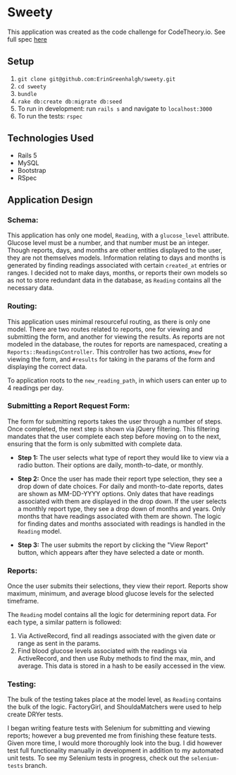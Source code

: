 # Sweety

This application was created as the code challenge for CodeTheory.io. See full spec [here](https://github.com/codetheoryio/sweety_docs/blob/master/Sweety.Requirements.txt)

## Setup
1. `git clone git@github.com:ErinGreenhalgh/sweety.git`
2. `cd sweety`
3. `bundle`
4. `rake db:create db:migrate db:seed`
5. To run in development: run `rails s` and navigate to `localhost:3000`
6. To run the tests: `rspec`

## Technologies Used
* Rails 5
* MySQL
* Bootstrap
* RSpec

## Application Design
### Schema:
This application has only one model, `Reading`, with a `glucose_level` attribute. Glucose level must be a number, and that number must be an integer. Though reports, days, and months are other entities displayed to the user, they are not themselves models. Information relating to days and months is generated by finding readings associated with certain `created_at` entries or ranges. I decided not to make days, months, or reports their own models so as not to store redundant data in the database, as `Reading` contains all the necessary data.

### Routing:
This application uses minimal resourceful routing, as there is only one model. There are two routes related to reports, one for viewing and submitting the form, and another for viewing the results. As reports are not modeled in the database, the routes for reports are namespaced, creating a `Reports::ReadingsController`. This controller has two actions, `#new` for viewing the form, and `#results` for taking in the params of the form and displaying the correct data.

To application roots to the `new_reading_path`, in which users can enter up to 4 readings per day.

### Submitting a Report Request Form:
The form for submitting reports takes the user through a number of steps. Once completed, the next step is shown via jQuery filtering. This filtering mandates that the user complete each step before moving on to the next, ensuring that the form is only submitted with complete data.

* **Step 1:** The user selects what type of report they would like to view via a radio button. Their options are daily, month-to-date, or monthly.

* **Step 2:** Once the user has made their report type selection, they see a drop down of date choices. For daily and month-to-date reports, dates are shown as MM-DD-YYYY options. Only dates that have readings associated with them are displayed in the drop down. If the user selects a monthly report type, they see a drop down of months and years. Only months that have readings associated with them are shown. The logic for finding dates and months associated with readings is handled in the `Reading` model.

* **Step 3:** The user submits the report by clicking the "View Report" button, which appears after they have selected a date or month.

### Reports:
Once the user submits their selections, they view their report. Reports show maximum, minimum, and average blood glucose levels for the selected timeframe.

The `Reading` model contains all the logic for determining report data. For each type, a similar pattern is followed:
1. Via ActiveRecord, find all readings associated with the given date or range as sent in the params.
2. Find blood glucose levels associated with the readings via ActiveRecord, and then use Ruby methods to find the max, min, and average. This data is stored in a hash to be easily accessed in the view.

### Testing:
The bulk of the testing takes place at the model level, as `Reading` contains the bulk of the logic. FactoryGirl,  and ShouldaMatchers were used to help create DRYer tests. 

I began writing feature tests with Selenium for submitting and viewing reports; however a bug prevented me from finishing these feature tests. Given more time, I would more thoroughly look into the bug. I did however test full functionality manually in development in addition to my automated unit tests. To see my Selenium tests in progress, check out the `selenium-tests` branch.
